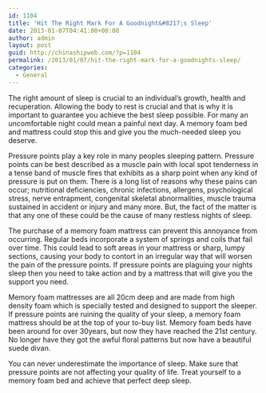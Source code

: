 ```yaml
---
id: 1104
title: 'Hit The Right Mark For A Goodnight&#8217;s Sleep'
date: 2013-01-07T04:41:00+00:00
author: admin
layout: post
guid: http://chinashipweb.com/?p=1104
permalink: /2013/01/07/hit-the-right-mark-for-a-goodnights-sleep/
categories:
  - General
---
```

The right amount of sleep is crucial to an individual&#8217;s growth, health and recuperation. Allowing the body to rest is crucial and that is why it is important to guarantee you achieve the best sleep possible. For many an uncomfortable night could mean a painful next day. A memory foam bed and mattress could stop this and give you the much-needed sleep you deserve.

Pressure points play a key role in many peoples sleeping pattern. Pressure points can be best described as a muscle pain with local spot tenderness in a tense band of muscle fires that exhibits as a sharp point when any kind of pressure is put on them. There is a long list of reasons why these pains can occur; nutritional deficiencies, chronic infections, allergens, psychological stress, nerve entrapment, congenital skeletal abnormalities, muscle trauma sustained in accident or injury and many more. But, the fact of the matter is that any one of these could be the cause of many restless nights of sleep.

The purchase of a memory foam mattress can prevent this annoyance from occurring. Regular beds incorporate a system of springs and coils that fail over time. This could lead to soft areas in your mattress or sharp, lumpy sections, causing your body to contort in an irregular way that will worsen the pain of the pressure points. If pressure points are plaguing your nights sleep then you need to take action and by a mattress that will give you the support you need.

Memory foam mattresses are all 20cm deep and are made from high density foam which is specially tested and designed to support the sleeper. If pressure points are ruining the quality of your sleep, a memory foam mattress should be at the top of your to-buy list. Memory foam beds have been around for over 30years, but now they have reached the 21st century. No longer have they got the awful floral patterns but now have a beautiful suede divan.

You can never underestimate the importance of sleep. Make sure that pressure points are not affecting your quality of life. Treat yourself to a memory foam bed and achieve that perfect deep sleep.